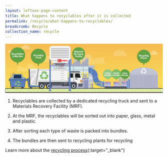```yaml
---
layout: leftnav-page-content
title: What happens to recyclables after it is collected
permalink: /recycle/what-happens-to-recyclables/
breadcrumb: Recycle 
collection_name: recycle
---
```



![Recycling Process](/images/recycling-process.jpeg)


1. Recyclables are collected by a dedicated recycling truck and sent to a Materials Recovery Facility (MRF).

2. At the MRF, the recyclables will be sorted out into paper, glass, metal and plastic. 

3. After sorting each type of waste is packed into bundles. 

4. The bundles are then sent to recycling plants for recycling


Learn more about the [recycling process](https://www.nea.gov.sg/our-services/waste-management/3r-programmes-and-resources/types-of-recyclables-and-recycling-processes){:target="_blank"} 
